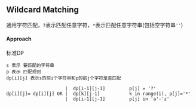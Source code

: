 ## Wildcard Matching
通用字符匹配，`?`表示匹配任意字符，`*`表示匹配任意字符串(包括空字符串`''`)

#### Approach
标准DP

```
s 表示 要匹配的字符串
p 表示 匹配规则
dp[i][j] 表示s的前i个字符串和p的前j个字符是否匹配
             
                      |  dp[i-1][j-1]         p[j] = '?'
dp[i][j]= dp[i][j] OR |  dp[k][j-1]           k in range(i), p[j]='*'
                      |  dp[i-1][j-1]         p[j] in 'a'-'z'
             
```